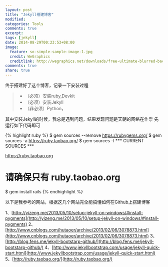 ```yaml
---
layout: post
title: "Jekyll搭建博客"
modified:
categories: Tools
comments: true
excerpt:
tags: [jekyll]
date: 2014-08-29T00:23:53+08:00
image:
  feature: so-simple-sample-image-1.jpg
  credit: WeGraphics
  creditlink: http://wegraphics.net/downloads/free-ultimate-blurred-background-pack/
comments: true
share: true
---
```



终于搭建好了这个博客，记录一下安装过程

> * （必须）安装ruby,Devkit
> * （必须）安装Jekyll
> * （非必须）Python，


其中安装Jekyll的时候，我总是遇到问题，结果发现问题是天朝的网络在作祟
先运行如下代码即可

{% highlight ruby %}
$ gem sources --remove https://rubygems.org/
$ gem sources -a https://ruby.taobao.org/
$ gem sources -l
*** CURRENT SOURCES ***

https://ruby.taobao.org
# 请确保只有 ruby.taobao.org
$ gem install rails
{% endhighlight %}



以下是我参考的网站，根据这几个网站完全能搞懂如何在Github上搭建博客


1、[http://yizeng.me/2013/05/10/setup-jekyll-on-windows/#install-pygments](http://yizeng.me/2013/05/10/setup-jekyll-on-windows/#install-pygments)
2、[http://www.cnblogs.com/hutaoer/archive/2013/02/06/3078873.html](http://www.cnblogs.com/hutaoer/archive/2013/02/06/3078873.html)
3、[http://blog.fens.me/jekyll-bootstarp-github/](http://blog.fens.me/jekyll-bootstarp-github/)
4、[http://www.jekyllbootstrap.com/usage/jekyll-quick-start.html](http://www.jekyllbootstrap.com/usage/jekyll-quick-start.html)
5、[http://ruby.taobao.org/](http://ruby.taobao.org/)

